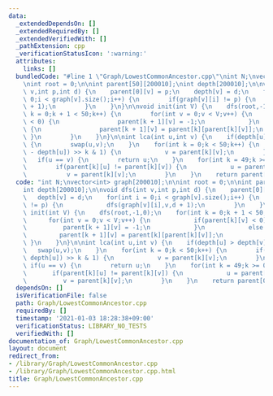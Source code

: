 ```yaml
---
data:
  _extendedDependsOn: []
  _extendedRequiredBy: []
  _extendedVerifiedWith: []
  _pathExtension: cpp
  _verificationStatusIcon: ':warning:'
  attributes:
    links: []
  bundledCode: "#line 1 \"Graph/LowestCommonAncestor.cpp\"\nint N;\nvector<int> graph[200010];\n\
    \nint root = 0;\n\nint parent[50][200010];\nint depth[200010];\n\nvoid dfs(int\
    \ v,int p,int d) {\n    parent[0][v] = p;\n    depth[v] = d;\n    for(int i =\
    \ 0;i < graph[v].size();i++) {\n        if(graph[v][i] != p) {\n            dfs(graph[v][i],v,d\
    \ + 1);\n        }\n    }\n}\n\nvoid init(int V) {\n    dfs(root,-1,0);\n    for(int\
    \ k = 0;k + 1 < 50;k++) {\n        for(int v = 0;v < V;v++) {\n            if(parent[k][v]\
    \ < 0) {\n                parent[k + 1][v] = -1;\n            }\n            else\
    \ {\n                parent[k + 1][v] = parent[k][parent[k][v]];\n           \
    \ }\n        }\n    }\n}\n\nint lca(int u,int v) {\n    if(depth[u] > depth[v])\
    \ {\n        swap(u,v);\n    }\n    for(int k = 0;k < 50;k++) {\n        if((depth[v]\
    \ - depth[u]) >> k & 1) {\n            v = parent[k][v];\n        }\n    }\n \
    \   if(u == v) {\n        return u;\n    }\n    for(int k = 49;k >= 0;k--) {\n\
    \        if(parent[k][u] != parent[k][v]) {\n            u = parent[k][u];\n \
    \           v = parent[k][v];\n        }\n    }\n    return parent[0][u];\n}\n"
  code: "int N;\nvector<int> graph[200010];\n\nint root = 0;\n\nint parent[50][200010];\n\
    int depth[200010];\n\nvoid dfs(int v,int p,int d) {\n    parent[0][v] = p;\n \
    \   depth[v] = d;\n    for(int i = 0;i < graph[v].size();i++) {\n        if(graph[v][i]\
    \ != p) {\n            dfs(graph[v][i],v,d + 1);\n        }\n    }\n}\n\nvoid\
    \ init(int V) {\n    dfs(root,-1,0);\n    for(int k = 0;k + 1 < 50;k++) {\n  \
    \      for(int v = 0;v < V;v++) {\n            if(parent[k][v] < 0) {\n      \
    \          parent[k + 1][v] = -1;\n            }\n            else {\n       \
    \         parent[k + 1][v] = parent[k][parent[k][v]];\n            }\n       \
    \ }\n    }\n}\n\nint lca(int u,int v) {\n    if(depth[u] > depth[v]) {\n     \
    \   swap(u,v);\n    }\n    for(int k = 0;k < 50;k++) {\n        if((depth[v] -\
    \ depth[u]) >> k & 1) {\n            v = parent[k][v];\n        }\n    }\n   \
    \ if(u == v) {\n        return u;\n    }\n    for(int k = 49;k >= 0;k--) {\n \
    \       if(parent[k][u] != parent[k][v]) {\n            u = parent[k][u];\n  \
    \          v = parent[k][v];\n        }\n    }\n    return parent[0][u];\n}\n"
  dependsOn: []
  isVerificationFile: false
  path: Graph/LowestCommonAncestor.cpp
  requiredBy: []
  timestamp: '2021-01-03 18:28:38+09:00'
  verificationStatus: LIBRARY_NO_TESTS
  verifiedWith: []
documentation_of: Graph/LowestCommonAncestor.cpp
layout: document
redirect_from:
- /library/Graph/LowestCommonAncestor.cpp
- /library/Graph/LowestCommonAncestor.cpp.html
title: Graph/LowestCommonAncestor.cpp
---
```

